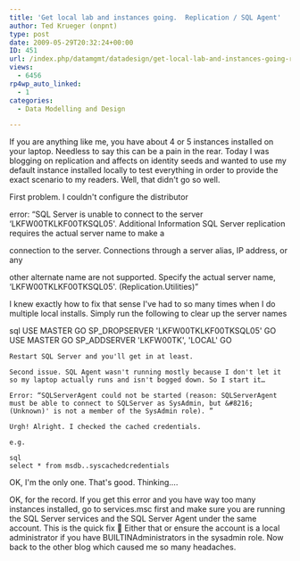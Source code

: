```yaml
---
title: 'Get local lab and instances going.  Replication / SQL Agent'
author: Ted Krueger (onpnt)
type: post
date: 2009-05-29T20:32:24+00:00
ID: 451
url: /index.php/datamgmt/datadesign/get-local-lab-and-instances-going-replic/
views:
  - 6456
rp4wp_auto_linked:
  - 1
categories:
  - Data Modelling and Design

---
```

If you are anything like me, you have about 4 or 5 instances installed on your laptop. Needless to say this can be a pain in the rear. Today I was blogging on replication and affects on identity seeds and wanted to use my default instance installed locally to test everything in order to provide the exact scenario to my readers. Well, that didn't go so well.

First problem. I couldn't configure the distributor 

error: “SQL Server is unable to connect to the server &#8216;LKFW00TKLKF00TKSQL05'. Additional Information SQL Server replication requires the actual server name to make a
  
connection to the server. Connections through a server alias, IP address, or any
  
other alternate name are not supported. Specify the actual server name, &#8216;LKFW00TKLKF00TKSQL05'. (Replication.Utilities)”

I knew exactly how to fix that sense I've had to so many times when I do multiple local installs. Simply run the following to clear up the server names

sql
USE MASTER
GO
SP_DROPSERVER 'LKFW00TKLKF00TKSQL05'
GO
USE MASTER
GO
SP_ADDSERVER 'LKFW00TK', 'LOCAL'
GO
```
Restart SQL Server and you'll get in at least.

Second issue. SQL Agent wasn't running mostly because I don't let it so my laptop actually runs and isn't bogged down. So I start it…
  
Error: “SQLServerAgent could not be started (reason: SQLServerAgent must be able to connect to SQLServer as SysAdmin, but &#8216;(Unknown)' is not a member of the SysAdmin role). ”

Urgh! Alright. I checked the cached credentials.
  
e.g.

sql
select * from msdb..syscachedcredentials
```
OK, I'm the only one. That's good. Thinking….

OK, for the record. If you get this error and you have way too many instances installed, go to services.msc first and make sure you are running the SQL Server services and the SQL Server Agent under the same account. This is the quick fix 🙂 Either that or ensure the account is a local administrator if you have BUILTINAdministrators in the sysadmin role. Now back to the other blog which caused me so many headaches.